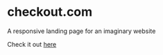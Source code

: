 # checkout.com

A responsive landing page for an imaginary website

Check it out [here](https://flushthemoney.github.io/checkout.com/)
